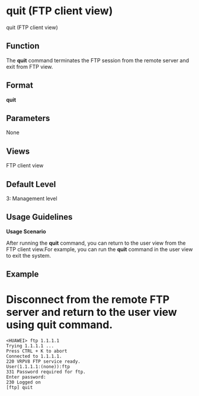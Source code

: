 quit (FTP client view)
======================

quit (FTP client view)

Function
--------



The **quit** command terminates the FTP session from the remote server and exit from FTP view.




Format
------

**quit**


Parameters
----------

None

Views
-----

FTP client view


Default Level
-------------

3: Management level


Usage Guidelines
----------------

**Usage Scenario**

After running the **quit** command, you can return to the user view from the FTP client view.For example, you can run the **quit** command in the user view to exit the system.


Example
-------

# Disconnect from the remote FTP server and return to the user view using quit command.
```
<HUAWEI> ftp 1.1.1.1
Trying 1.1.1.1 ...
Press CTRL + K to abort
Connected to 1.1.1.1.
220 VRPV8 FTP service ready.
User(1.1.1.1:(none)):ftp
331 Password required for ftp.
Enter password:
230 Logged on
[ftp] quit

```